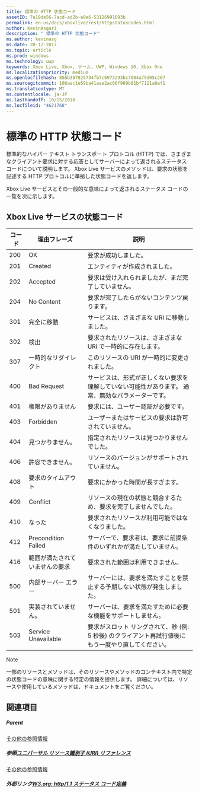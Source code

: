 ```yaml
---
title: 標準の HTTP 状態コード
assetID: 7a19de56-7acd-ad2b-e8e6-53126991093b
permalink: en-us/docs/xboxlive/rest/httpstatuscodes.html
author: KevinAsgari
description: " 標準の HTTP 状態コード"
ms.author: kevinasg
ms.date: 20-12-2017
ms.topic: article
ms.prod: windows
ms.technology: uwp
keywords: Xbox Live, Xbox, ゲーム, UWP, Windows 10, Xbox One
ms.localizationpriority: medium
ms.openlocfilehash: 856b387825734fb7c6973293bc7004a79d05c207
ms.sourcegitcommit: 106aec1e59ba41aae2ac00f909b81bf7121a6ef1
ms.translationtype: MT
ms.contentlocale: ja-JP
ms.lasthandoff: 10/15/2018
ms.locfileid: "4621768"
---
```

# <a name="standard-http-status-codes"></a>標準の HTTP 状態コード
 
標準的なハイパー テキスト トランスポート プロトコル (HTTP) では、さまざまなクライアント要求に対する応答としてサーバーによって返されるステータス コードについて説明します。 Xbox Live サービスのメソッドは、要求の状態を記述する HTTP プロトコルに準拠した状態コードを返します。
 
Xbox Live サービスとその一般的な意味によって返されるステータス コードの一覧を次に示します。
 
<a id="ID4EAB"></a>

 
## <a name="xbox-live-services-status-codes"></a>Xbox Live サービスの状態コード
 
| コード| 理由フレーズ| 説明| 
| --- | --- | --- | 
| 200| OK| 要求が成功しました。| 
| 201| Created| エンティティが作成されました。| 
| 202| Accepted| 要求は受け入れられましたが、まだ完了していません。| 
| 204| No Content| 要求が完了したらがないコンテンツ戻ります。| 
| 301| 完全に移動| サービスは、さまざまな URI に移動しました。| 
| 302| 検出| 要求されたリソースは、さまざまな URI で一時的に存在します。| 
| 307| 一時的なリダイレクト| このリソースの URI が一時的に変更されました。| 
| 400| Bad Request| サービスは、形式が正しくない要求を理解していない可能性があります。 通常、無効なパラメーターです。| 
| 401| 権限がありません| 要求には、ユーザー認証が必要です。| 
| 403| Forbidden| ユーザーまたはサービスの要求は許可されていません。| 
| 404| 見つかりません。| 指定されたリソースは見つかりませんでした。| 
| 406| 許容できません。| リソースのバージョンがサポートされていません。| 
| 408| 要求のタイムアウト| 要求にかかった時間が長すぎます。| 
| 409| Conflict| リソースの現在の状態と競合するため、要求を完了しませんでした。| 
| 410| なった| 要求されたリソースが利用可能ではなくなりました。| 
| 412| Precondition Failed| サーバーで、要求者は、要求に前提条件のいずれかが満たしていません。| 
| 416| 範囲が満たされていませんの要求| 要求された範囲は利用できません。| 
| 500| 内部サーバー エラー| サーバーには、要求を満たすことを禁止する予期しない状態が発生しました。| 
| 501| 実装されていません。| サーバーは、要求を満たすために必要な機能をサポートしません。| 
| 503| Service Unavailable| 要求がスロット リングされて、秒 (例: 5 秒後) のクライアント再試行値後にもう一度やり直してください。| 
 

> [!NOTE] 
> 一部のリソースとメソッドは、そのリソースやメソッドのコンテキスト内で特定の状態コードの意味に関する特定の情報を提供します。 詳細については、リソースや使用しているメソッドは、ドキュメントをご覧ください。 

  
<a id="ID4E3BAC"></a>

 
## <a name="see-also"></a>関連項目
 
<a id="ID4E5BAC"></a>

 
##### <a name="parent"></a>Parent  

[その他の参照情報](atoc-xboxlivews-reference-additional.md)

  
<a id="ID4EKCAC"></a>

 
##### <a name="reference--universal-resource-identifier-uri-referenceuriatoc-xboxlivews-reference-urismd"></a>参照[ユニバーサル リソース識別子 (URI) リファレンス](../uri/atoc-xboxlivews-reference-uris.md)

 [その他の参照情報](atoc-xboxlivews-reference-additional.md)

  
<a id="ID4EZCAC"></a>

 
##### <a name="external-links--w3org-http11-status-code-definitionshttpwwww3orgprotocolsrfc2616rfc2616-sec10htmlsec10"></a>外部リンク[W3.org: http/1.1 ステータス コード定義](http://www.w3.org/Protocols/rfc2616/rfc2616-sec10.html#sec10)

   